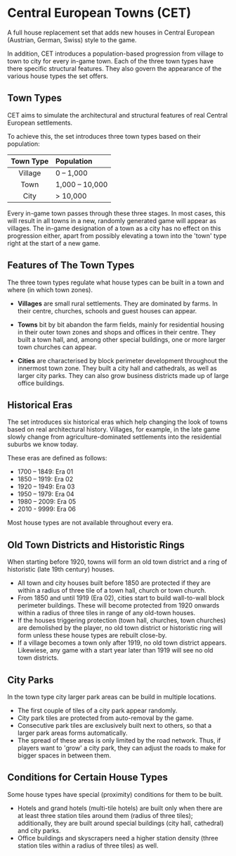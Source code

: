 # Central European Towns (CET)
A full house replacement set that adds new houses in Central European (Austrian, German, Swiss) style to the game.

In addition, CET introduces a population-based progression from village to town to city for every in-game town. Each of the three town types have there specific structural features. They also govern the appearance of the various house types the set offers.


## Town Types
CET aims to simulate the architectural and structural features of real Central European settlements. 

To achieve this, the set introduces three town types based on their population: 

| **Town Type** | **Population**     |
|:-------------:|:-------------------|
| Village       | 0 – 1,000          |
| Town          | 1,000 – 10,000     |
| City          | > 10,000           |

Every in-game town passes through these three stages. In most cases, this will result in all towns in a new, randomly generated game will appear as villages. The in-game designation of a town as a city has no effect on this progression either, apart from possibly elevating a town into the 'town' type right at the start of a new game.


## Features of The Town Types
The three town types regulate what house types can be built in a town and where (in which town zones).

* **Villages** are small rural settlements. They are dominated by farms. In their centre, churches, schools and guest houses can appear.

* **Towns** bit by bit abandon the farm fields, mainly for residential housing in their outer town zones and shops and offices in their centre. They built a town hall, and, among other special buildings, one or more larger town churches can appear.

* **Cities** are characterised by block perimeter development throughout the innermost town zone. They built a city hall and cathedrals, as well as larger city parks. They can also grow business districts made up of large office buildings.


## Historical Eras
The set introduces six historical eras which help changing the look of towns based on real architectural history. Villages, for example, in the late game slowly change from agriculture-dominated settlements into the residential suburbs we know today.

These eras are defined as follows:
* 1700 – 1849: Era 01
* 1850 – 1919: Era 02
* 1920 – 1949: Era 03
* 1950 – 1979: Era 04
* 1980 – 2009: Era 05
* 2010 - 9999: Era 06

Most house types are not available throughout every era.


## Old Town Districts and Historistic Rings
When starting before 1920, towns will form an old town district and a ring of historistic (late 19th century) houses.

* All town and city houses built before 1850 are protected if they are within a radius of three tile of a town hall, church or town church.
* From 1850 and until 1919 (Era 02), cities start to build wall-to-wall block perimeter buildings. These will become protected from 1920 onwards within a radius of three tiles in range of any old-town houses.
* If the houses triggering protection (town hall, churches, town churches) are demolished by the player, no old town district or historistic ring will form unless these house types are rebuilt close-by.
* If a village becomes a town only after 1919, no old town district appears. Likewiese, any game with a start year later than 1919 will see no old town districts.


## City Parks
In the town type city larger park areas can be build in multiple locations.

* The first couple of tiles of a city park appear randomly. 
* City park tiles are protected from auto-removal by the game.
* Consecutive park tiles are exclusively built next to others, so that a larger park areas forms automatically.
* The spread of these areas is only limited by the road network. Thus, if players want to 'grow' a city park, they can adjust the roads to make for bigger spaces in between them.


## Conditions for Certain House Types
Some house types have special (proximity) conditions for them to be built.

* Hotels and grand hotels (multi-tile hotels) are built only when there are at least three station tiles around them (radius of three tiles); additionally, they are built around special buildings (city hall, cathedral) and city parks.
* Office buildings and skyscrapers need a higher station density (three station tiles within a radius of three tiles) as well.
